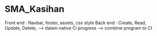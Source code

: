 # SMA_Kasihan
Front end : Navbar, footer, assets, css style
Back end : Create, Read, Update, Delete, --> dalam native
Ci progress --> combine program to CI

